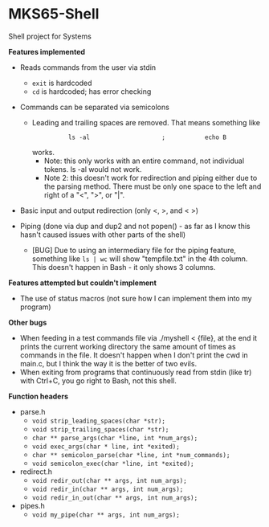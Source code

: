 # MKS65-Shell
Shell project for Systems

**Features implemented**
- Reads commands from the user via stdin
  - ``` exit ``` is hardcoded
  - ``` cd ``` is hardcoded; has error checking
- Commands can be separated via semicolons
  - Leading and trailing spaces are removed. That means something like <pre>```          ls -al                    ;           echo B```</pre> works.
    - Note: this only works with an entire command, not individual tokens. ls         -al would not work.
    - Note 2: this doesn't work for redirection and piping either due to the parsing method. There must be only one space to the left and right of a "<", ">", or "|".

- Basic input and output redirection (only <, >, and < >)
- Piping (done via dup and dup2 and not popen() - as far as I know this hasn't caused issues with other parts of the shell)
  - [BUG] Due to using an intermediary file for the piping feature, something like ``` ls | wc ``` will show "tempfile.txt" in the 4th column. This doesn't happen in Bash - it only shows 3 columns.

**Features attempted but couldn't implement**
- The use of status macros (not sure how I can implement them into my program)

**Other bugs**
- When feeding in a test commands file via ./myshell < {file}, at the end it prints the current working directory the same amount of times as commands in the file. It doesn't happen when I don't print the cwd in main.c, but I think the way it is the better of two evils.
- When exiting from programs that continuously read from stdin (like tr) with Ctrl+C, you go right to Bash, not this shell.

**Function headers**
- parse.h
  - ``` void strip_leading_spaces(char *str); ```
  - ``` void strip_trailing_spaces(char *str); ```
  - ``` char ** parse_args(char *line, int *num_args); ```
  - ``` void exec_args(char * line, int *exited); ```
  - ``` char ** semicolon_parse(char *line, int *num_commands); ```
  - ``` void semicolon_exec(char *line, int *exited); ```
- redirect.h
  - ``` void redir_out(char ** args, int num_args); ```
  - ``` void redir_in(char ** args, int num_args); ```
  - ``` void redir_in_out(char ** args, int num_args); ```
- pipes.h
  - ``` void my_pipe(char ** args, int num_args); ```

